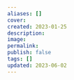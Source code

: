 ```yaml
---
aliases: []
cover: 
created: 2023-01-25
description: 
image: 
permalink: 
publish: false
tags: []
updated: 2023-06-02
---
```

